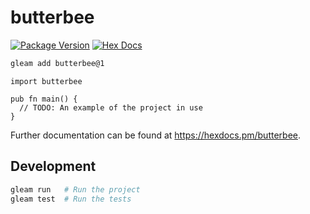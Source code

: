 # butterbee

[![Package Version](https://img.shields.io/hexpm/v/butterbee)](https://hex.pm/packages/butterbee)
[![Hex Docs](https://img.shields.io/badge/hex-docs-ffaff3)](https://hexdocs.pm/butterbee/)

```sh
gleam add butterbee@1
```
```gleam
import butterbee

pub fn main() {
  // TODO: An example of the project in use
}
```

Further documentation can be found at <https://hexdocs.pm/butterbee>.

## Development

```sh
gleam run   # Run the project
gleam test  # Run the tests
```
